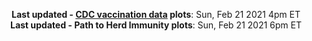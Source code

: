 <p align="center">
    <b>Last updated - <a href="https://covid.cdc.gov/covid-data-tracker/#vaccinations" target="_blank">CDC vaccination data</a> plots</b>: Sun, Feb 21 2021 4pm ET<br>
    <b>Last updated - Path to Herd Immunity plots</b>: Sun, Feb 21 2021 6pm ET
    </p>